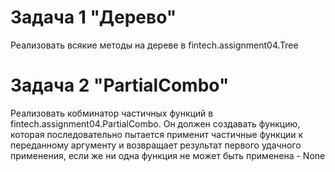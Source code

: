 # Задача 1 "Дерево"
Реализовать всякие методы на дереве в fintech.assignment04.Tree


# Задача 2 "PartialCombo"
Реализовать кобминатор частичных функций в fintech.assignment04.PartialCombo. 
Он должен создавать функцию, которая последовательно пытается применит 
частичные функции к переданному аргументу и возвращает результат первого удачного применения, 
если же ни одна функция не может быть применена - None